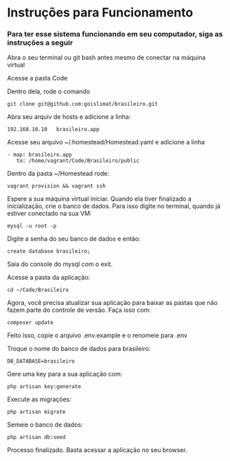 # Instruções para Funcionamento

### Para ter esse sistema funcionando em seu computador, siga as instruções a seguir

Abra o seu terminal ou git bash antes mesmo de conectar na máquina virtual

Acesse a pasta Code

Dentro dela, rode o comando

    git clone git@github.com:goislimat/brasileiro.git

Abra seu arquiv de hosts e adicione a linha:

    192.168.10.10   brasileiro.app

Acesse seu arquivo ~/.homestead/Homestead.yaml e adicione a linha

    - map: brasileiro.app
       to: /home/vagrant/Code/Brasileiro/public
       
Dentro da pasta ~/Homestead rode:
    
    vagrant provision && vagrant ssh
    
Espere a sua máquina virtual iniciar. Quando ela tiver finalizado a inicialização, crie o banco de dados. Para isso digite no terminal, quando já estiver conectado na sua VM:

    mysql -u root -p
    
Digite a senha do seu banco de dados e então:

    create database brasileiro;

Saia do console do mysql com o exit.

Acesse a pasta da aplicação:

    cd ~/Code/Brasileiro
    
Agora, você precisa atualizar sua aplicação para baixar as pastas que não fazem parte do controle de versão. Faça isso com:

    composer update
    
Feito isso, copie o arquivo .env.example e o renomeie para .env

Troque o nome do banco de dados para brasileiro:

    DB_DATABASE=brasileiro
    
Gere uma key para a sua aplicação com:

    php artisan key:generate
    
Execute as migrações:

    php artisan migrate
    
Semeie o banco de dados:

    php artisan db:seed
    
Processo finalizado. Basta acessar a aplicação no seu browser.
